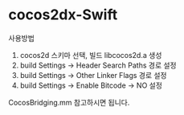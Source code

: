 # cocos2dx-Swift

사용방법

1. cocos2d 스키마 선택, 빌드 libcocos2d.a 생성
2. build Settings -> Header Search Paths 경로 설정
3. build Settings -> Other Linker Flags 경로 설정
4. build Settings -> Enable Bitcode -> NO 설정

CocosBridging.mm 참고하시면 됩니다.
